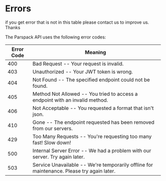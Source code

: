 # Errors

<aside class="notice">
    if you get error that is not in this table please contact us to improve us. Thanks
</aside>

The Parspack API uses the following error codes:


Error Code | Meaning
---------- | -------
400 | Bad Request -- Your request is invalid.
403 | Unauthorized -- Your JWT token is wrong.
404 | Not Found -- The specified endpoint could not be found.
405 | Method Not Allowed -- You tried to access a endpoint with an invalid method.
406 | Not Acceptable -- You requested a format that isn't json.
410 | Gone -- The endpoint requested has been removed from our servers.
429 | Too Many Requests -- You're requesting too many fast! Slow down!
500 | Internal Server Error -- We had a problem with our server. Try again later.
503 | Service Unavailable -- We're temporarily offline for maintenance. Please try again later.
